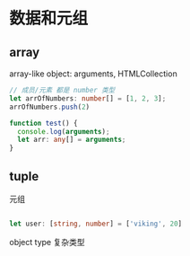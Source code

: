 # 数据和元组

## array

array-like object: arguments, HTMLCollection

```ts
// 成员/元素 都是 number 类型
let arrOfNumbers: number[] = [1, 2, 3];
arrOfNumbers.push(2)

function test() {
  console.log(arguments);
  let arr: any[] = arguments;
}

```

## tuple

元组

```typescript

let user: [string, number] = ['viking', 20]

```

object type 复杂类型
